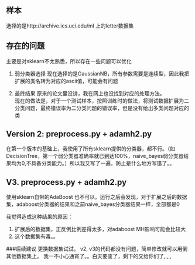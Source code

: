 ## 样本
选择的是http://archive.ics.uci.edu/ml 上的letter数据集

## 存在的问题
主要是对sklearn不太熟悉，所以存在一些问题可以优化

1. 弱分类器选择
现在选择的是GaussianNB，所有参数需要是连续型，因此我把扩展的类名转为对应的ascii值，可能会有问题

2. 最终结果
原来的论文里没讲，我在网上也没找到对应的处理方法。  
现在的做法是，对于一个测试样本，按照训练时的做法，将测试数据扩展为二分类问题，最终错误率为二分类问题的错误率，但是没有给出多类问题对应的类


## Version 2: preprocess.py + adamh2.py
在第一个版本的基础上，我使用了所有sklearn提供的分类器，都不行。（如DecisionTree，第一个弱分类器准确率就已到达100%，naive_bayes弱分类器结果均为0,不具备分类能力。）所以我又写了一遍，防止是什么地方写错了。。

## V3. preprocess.py + adamh2.py
使用sklearn自带的AdaBoost
也不可以。运行之后会发现，对于扩展之后的数据集，adaboost分类器的结果和之前naive_bayes分类器结果一样，全部都是0

我觉得造成这种结果的原因：
1. 扩展后的数据集，正反例比例差得太多，对adaboost MH影响可能会比较大
2. 这个数据集有毒。。

###后续建议
更换数据集试试。
v2, v3的代码都没有问题，简单修改就可以用倒其他数据集上。
我一不小心通宵了。。白天要废了，剩下的交给你们了,,,,,
